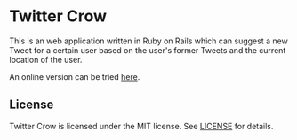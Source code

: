 Twitter Crow
============

This is an web application written in Ruby on Rails which can
suggest a new Tweet for a certain user based on the user's
former Tweets and the current location of the user.

An online version can be tried [here](http://twitter-crow.taufderl.de).

License
-------

Twitter Crow is licensed under the MIT license. See [LICENSE](LICENSE) for details.
